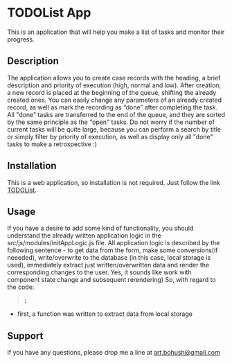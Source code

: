 # TODOList App

  This is an application that will help you make a list of tasks and monitor their progress.

## Description
  The application allows you to create case records with the heading, a brief description and priority of 
execution (high, normal and low). After creation, a new record is placed at the beginning of the queue, 
shifting the already created ones. You can easily change any parameters of an already created record, as
well as mark the recording as “done” after completing the task. All "done" tasks are transferred to the 
end of the queue, and they are sorted by the same principle as the "open" tasks. 
Do not worry if the number of current tasks will be quite large, because you can perform a search by 
title or simply filter by priority of execution, as well as display only all "done" tasks to make a 
retrospective :)

## Installation

  This is a web application, so installation is not required. Just follow the link [TODOList](https://artem-bohush.github.io/toDoList/).

## Usage
  If you have a desire to add some kind of functionality, you should understand the already written 
application logic in the src/js/modules/initAppLogic.js file. All application logic is described by the 
following sentence - to get data from the form, make some conversions(if neeeded), write/overwrite to 
the database (in this case, local storage is used), immediately extract just written/overwritten data 
and render the corresponding changes to the user. Yes, it sounds like work with component state change 
and subsequent rerendering)
  So, with regard to the code: 
  > **:**
  - first, a function was written to extract data from local storage

## Support
  If you have any questions, please drop me a line at art.bohush@gmail.com
